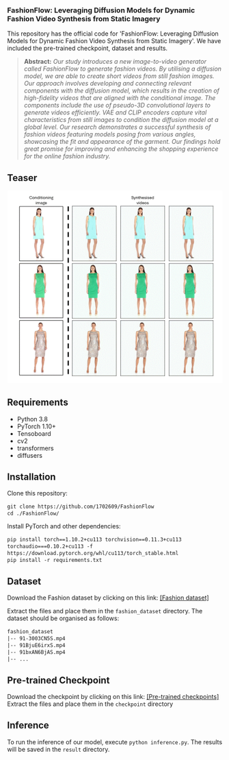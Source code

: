 <div id="top"></div>

<h3>FashionFlow: Leveraging Diffusion Models for Dynamic Fashion Video Synthesis from Static Imagery</h3>

<p>
This repository has the official code for 'FashionFlow: Leveraging Diffusion Models for Dynamic Fashion Video Synthesis from Static Imagery'. 
We have included the pre-trained checkpoint, dataset and results.   
</p>

> **Abstract:** *Our study introduces a new image-to-video generator called FashionFlow to generate fashion videos. By utilising a diffusion model, we are able to create short videos from still fashion images. Our approach involves developing and connecting relevant components with the diffusion model, which results in the creation of high-fidelity videos that are aligned with the conditional image. The components include the use of pseudo-3D convolutional layers to generate videos efficiently. VAE and CLIP encoders capture vital characteristics from still images to condition the diffusion model at a global level. Our research demonstrates a successful synthesis of fashion videos featuring models posing from various angles, showcasing the fit and appearance of the garment. Our findings hold great promise for improving and enhancing the shopping experience for the online fashion industry.*

<!-- Results -->
## Teaser
![image](sample/teaser.gif)

## Requirements
- Python 3.8
- PyTorch 1.10+
- Tensoboard
- cv2
- transformers
- diffusers


## Installation

Clone this repository:

```
git clone https://github.com/1702609/FashionFlow
cd ./FashionFlow/
```

Install PyTorch and other dependencies:

```
pip install torch==1.10.2+cu113 torchvision==0.11.3+cu113 torchaudio===0.10.2+cu113 -f https://download.pytorch.org/whl/cu113/torch_stable.html
pip install -r requirements.txt
```

## Dataset

Download the Fashion dataset by clicking on this link: 
[[Fashion dataset]](https://www.dropbox.com/s/142kewkymaqwi2z/viton_hd_dataset.zip?dl=0)

Extract the files and place them in the ```fashion_dataset``` directory. The dataset should be organised as follows:

```
fashion_dataset
|-- 91-3003CN5S.mp4
|-- 91BjuE6irxS.mp4
|-- 91bxAN6BjAS.mp4
|-- ...
```

## Pre-trained Checkpoint

Download the checkpoint by clicking on this link: 
[[Pre-trained checkpoints]](https://www.dropbox.com/s/8q7mg1a7c8ci2ec/styleVTON_checkpoint.zip?dl=0) 
Extract the files and place them in the ```checkpoint``` directory

## Inference
To run the inference of our model, execute ```python inference.py```. The results will be saved in the ```result``` directory.
